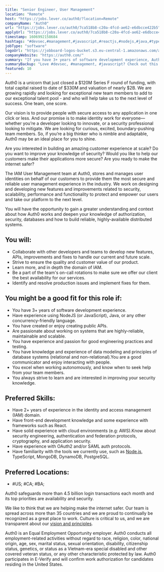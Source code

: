 ```yaml
---
title: "Senior Engineer, User Management"
location: "Remote"
host: "https://jobs.lever.co/auth0/?location=Remote"
companyName: "Auth0"
url: "https://jobs.lever.co/auth0/7ca518b8-c20a-4fcd-ae62-e6dbcce422b5"
applyUrl: "https://jobs.lever.co/auth0/7ca518b8-c20a-4fcd-ae62-e6dbcce422b5/apply"
timestamp: 1606992158684
hashtags: "#devsec,#management,#javascript,#reactjs,#nodejs,#java,#typescript,#aws,#ui/ux,#postgresql"
jobType: "software"
logoUrl: "https://jobboard-logos-bucket.s3.eu-central-1.amazonaws.com/auth0"
companyWebsite: "https://auth0.com/"
summary: "If you have 3+ years of software development experience, Auth0 is looking for someone with your knowledge."
summaryBackup: "Love #devsec, #management, #javascript? Check out this job post!"
featured: 10
---
```


Auth0 is a unicorn that just closed a $120M Series F round of funding, with total capital raised to date of $330M and valuation of nearly $2B. We are growing rapidly and looking for exceptional new team members to add to our exceptional talent pool - and who will help take us to the next level of success. One team, one score. 

Our vision is to provide people with secure access to any application in one click or less. And our promise is to make identity work for everyone—whether you’re a developer looking to innovate, or a security professional looking to mitigate. We are looking for curious, excited, boundary-pushing team members. So, if you’re a big thinker who is nimble and adaptable, Auth0 may be an ideal place for you to shine.

Are you interested in building an amazing customer experience at scale? Do you want to improve your knowledge of security? Would you like to help our customers make their applications more secure? Are you ready to make the internet safer? 

The IAM User Management team at Auth0, stores and manages user identities on behalf of our customers to provide them the most secure and reliable user management experience in the industry. We work on designing and developing new features and improvements related to security, scalability, performance and functionality to protect and empower our users and take our platform to the next level. 

You will have the opportunity to gain a greater understanding and context about how Auth0 works and deepen your knowledge of authorization, security, databases and how to build reliable, highly-available distributed systems.

## You will:

*   Collaborate with other developers and teams to develop new features, APIs, improvements and fixes to handle our current and future scale.
*   Strive to ensure the quality and customer value of our product.
*   Learn more, and in depth the domain of IAM.
*   Be a part of the team's on-call rotations to make sure we offer our client the best availability for our services.
*   Identify and resolve production issues and implement fixes for them.

## You might be a good fit for this role if:

*   You have 3+ years of software development experience.
*   Have experience using NodeJS (or JavaScript), Java, or any other concurrency-friendly language.
*   You have created or enjoy creating public APIs.
*   Are passionate about working on systems that are highly-reliable, maintainable and scalable.
*   You have experience and passion for good engineering practices and testing.
*   You have knowledge and experience of data modeling and principles of database systems (relational and non-relational).You are a good communicator and enjoy interacting with people.
*   You excel when working autonomously, and know when to seek help from your team members.
*   You always strive to learn and are interested in improving your security knowledge.

## Preferred Skills:

*   Have 2+ years of experience in the identity and access management (IAM) domain.
*   Have front-end development knowledge and some experience with frameworks such as React.
*   Have solid experience with cloud environments (e.g: AWS).Know about security engineering, authentication and federation protocols, cryptography, and application security.
*   Have experience with OAuth2 and/or SAML auth protocols.
*   Have familiarity with the tools we currently use, such as [Node.js](http://node.js/), TypeScript, MongoDB, DynamoDB, PostgreSQL.

## Preferred Locations:

*   #US; #CA; #BA;

Auth0 safeguards more than 4.5 billion login transactions each month and its top priorities are availability and security.

We like to think that we are helping make the internet safer. Our team is spread across more than 35 countries and we are proud to continually be recognized as a great place to work. Culture is critical to us, and we are transparent about our [vision and principles](https://auth0.com/blog/the-developer-first-identity-platform-auth0-story-and-future). 

Auth0 is an Equal Employment Opportunity employer. Auth0 conducts all employment-related activities without regard to race, religion, color, national origin, age, sex, marital status, sexual orientation, disability, citizenship status, genetics, or status as a Vietnam-era special disabled and other covered veteran status, or any other characteristic protected by law. Auth0 participates in E-Verify and will confirm work authorization for candidates residing in the United States.
